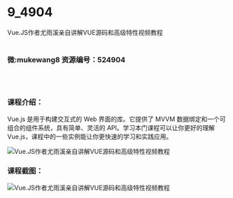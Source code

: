 # 9_4904
Vue.JS作者尤雨溪亲自讲解VUE源码和高级特性视频教程
<br/></br>
<h3>微:mukewang8 资源编号：524904</h3>
<br/></br>
<h3>课程介绍：</h3>
<p><a title="查看与 Vue 相关的文章" target="_blank">Vue</a>.js 是用于构建交互式的 Web 界面的库。它提供了 MVVM 数据绑定和一个可组合的组件系统，具有简单、灵活的 API。学习本门课程可以让你更好的理解Vue.js，课程中的一些实例能让你更快速的学习和实践应用。</p>
<p><img src="https://www.ko996.com/wp-content/uploads/img/2019/04/4-2-300x163.png" alt="Vue.JS作者尤雨溪亲自讲解VUE源码和高级特性视频教程"></p>
<h3>课程截图：</h3>
<p><img src="https://www.ko996.com/wp-content/uploads/img/2019/04/1-3.png" alt="Vue.JS作者尤雨溪亲自讲解VUE源码和高级特性视频教程"></p>
